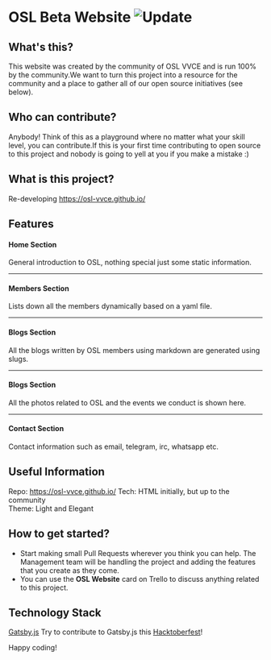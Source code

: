 # OSL Beta Website ![Update](https://img.shields.io/badge/Jan-2020-blue.svg?longCache=true&style=for-the-badge)

## What's this?

This website was created by the community of OSL VVCE and is run 100% by the community.We want to turn this project into a resource for the community and a place to gather all of our open source initiatives (see below).

## Who can contribute?

Anybody! Think of this as a playground where no matter what your skill level, you can contribute.If this is your first time contributing to open source to this project and nobody is going to yell at you if you make a mistake :)

## What is this project?

Re-developing https://osl-vvce.github.io/

## Features

#### Home Section

General introduction to OSL, nothing special just some static information.

---

#### Members Section

Lists down all the members dynamically based on a yaml file.

---

#### Blogs Section

All the blogs written by OSL members using markdown are generated using slugs.

---

#### Blogs Section

All the photos related to OSL and the events we conduct is shown here.

---

#### Contact Section

Contact information such as email, telegram, irc, whatsapp etc.

## Useful Information

Repo: https://osl-vvce.github.io/
Tech: HTML initially, but up to the community  
Theme: Light and Elegant

## How to get started?

- Start making small Pull Requests wherever you think you can help. The Management team will be handling the project and adding the features that you create as they come.
- You can use the **OSL Website** card on Trello to discuss anything related to this project.

## Technology Stack

[Gatsby.js](https://www.gatsbyjs.org/)
Try to contribute to Gatsby.js this [Hacktoberfest](https://www.gatsbyjs.org/)!

Happy coding!
